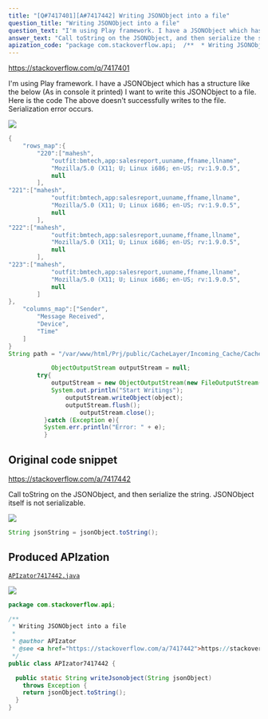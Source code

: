 ```yaml
---
title: "[Q#7417401][A#7417442] Writing JSONObject into a file"
question_title: "Writing JSONObject into a file"
question_text: "I'm using Play framework. I have a JSONObject which has a structure like the below (As in console it printed) I want to write this JSONObject to a file. Here is the code The above doesn't successfully writes to the file. Serialization error occurs."
answer_text: "Call toString on the JSONObject, and then serialize the string. JSONObject itself is not serializable."
apization_code: "package com.stackoverflow.api;  /**  * Writing JSONObject into a file  *  * @author APIzator  * @see <a href=\"https://stackoverflow.com/a/7417442\">https://stackoverflow.com/a/7417442</a>  */ public class APIzator7417442 {    public static String writeJsonobject(String jsonObject)     throws Exception {     return jsonObject.toString();   } }"
---
```


https://stackoverflow.com/q/7417401

I&#x27;m using Play framework. I have a JSONObject which has a structure like the below (As in console it printed)
I want to write this JSONObject to a file. Here is the code
The above doesn&#x27;t successfully writes to the file. Serialization error occurs.


<div class="code-logo"><img src="/stackoverflow.png" /></div>

```java
{
    "rows_map":{
        "220":["mahesh",
            "outfit:bmtech,app:salesreport,uuname,ffname,llname",
            "Mozilla/5.0 (X11; U; Linux i686; en-US; rv:1.9.0.5",
            null
        ],
"221":["mahesh",
            "outfit:bmtech,app:salesreport,uuname,ffname,llname",
            "Mozilla/5.0 (X11; U; Linux i686; en-US; rv:1.9.0.5",
            null
        ],
"222":["mahesh",
            "outfit:bmtech,app:salesreport,uuname,ffname,llname",
            "Mozilla/5.0 (X11; U; Linux i686; en-US; rv:1.9.0.5",
            null
        ],
"223":["mahesh",
            "outfit:bmtech,app:salesreport,uuname,ffname,llname",
            "Mozilla/5.0 (X11; U; Linux i686; en-US; rv:1.9.0.5",
            null
        ]
},
    "columns_map":["Sender",
        "Message Received",
        "Device",
        "Time"
    ]
}
String path = "/var/www/html/Prj/public/CacheLayer/Incoming_Cache/CacheFileMgr.cache";

            ObjectOutputStream outputStream = null;
        try{
            outputStream = new ObjectOutputStream(new FileOutputStream(path));
            System.out.println("Start Writings");
                outputStream.writeObject(object);
                outputStream.flush();
                    outputStream.close();
          }catch (Exception e){
          System.err.println("Error: " + e);
          }
```


## Original code snippet

https://stackoverflow.com/a/7417442

Call toString on the JSONObject, and then serialize the string. JSONObject itself is not serializable.

<div class="code-logo"><img src="/stackoverflow.png" /></div>

```java
String jsonString = jsonObject.toString();
```

## Produced APIzation

[`APIzator7417442.java`](https://github.com/pasqualesalza/apization-temp-data/raw/master/search/APIzator7417442.java)

<div class="code-logo"><img src="/apizator.png" /></div>

```java
package com.stackoverflow.api;

/**
 * Writing JSONObject into a file
 *
 * @author APIzator
 * @see <a href="https://stackoverflow.com/a/7417442">https://stackoverflow.com/a/7417442</a>
 */
public class APIzator7417442 {

  public static String writeJsonobject(String jsonObject)
    throws Exception {
    return jsonObject.toString();
  }
}

```